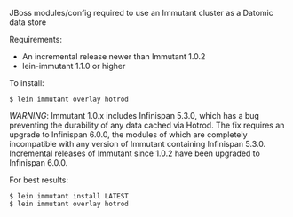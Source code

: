 
JBoss modules/config required to use an Immutant cluster as a Datomic data store

Requirements:

- An incremental release newer than Immutant 1.0.2
- lein-immutant 1.1.0 or higher

To install:

    $ lein immutant overlay hotrod

*WARNING*: Immutant 1.0.x includes Infinispan 5.3.0, which has a bug
preventing the durability of any data cached via Hotrod. The fix
requires an upgrade to Infinispan 6.0.0, the modules of which are
completely incompatible with any version of Immutant containing
Infinispan 5.3.0. Incremental releases of Immutant since 1.0.2 have
been upgraded to Infinispan 6.0.0.

For best results:

    $ lein immutant install LATEST
    $ lein immutant overlay hotrod

